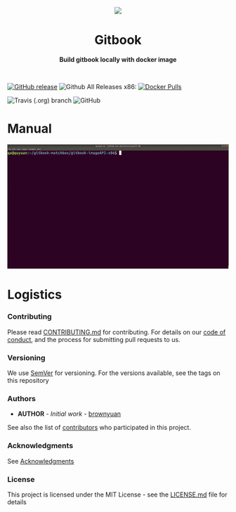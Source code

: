 <p align="center">
  <img width="250" src="https://www.gitbook.com/public/images/f5fde7c87273057f8e0f9ff934df552d.png">
</p>

<h1 align="center"> Gitbook </h1>
<p align="center">
  <b >Build gitbook locally with docker image</b>
</p>
<br>

[![GitHub release](https://img.shields.io/github/release/ChineseTeapot/gitbook.svg)](https://github.com/ChineseTeapot/gitbook/releases)
![Github All Releases](https://img.shields.io/github/downloads/ChineseTeapot/gitbook/total.svg)
x86: [![Docker Pulls](https://img.shields.io/docker/pulls/chineseteapot/gitbook-x86.svg)](https://hub.docker.com/r/chineseteapot/gitbook-x86/tags/)

![Travis (.org) branch](https://img.shields.io/travis/ChineseTeapot/gitbook.svg)
![GitHub](https://img.shields.io/github/license/ChineseTeapot/gitbook.svg)

# Manual
[![Click and watch me](pic/output.gif)](https://youtu.be/lKGuzYRATow)

# Logistics

### Contributing

Please read [CONTRIBUTING.md](https://github.com/ChineseTeapot/gitbook/blob/master/.github/CONTRIBUTING.md) for contributing.
For details on our [code of conduct](https://github.com/ChineseTeapot/gitbook/blob/master/.github/CODE_OF_CONDUCT.md), and the process for submitting pull requests to us.

### Versioning

We use [SemVer](http://semver.org/) for versioning. For the versions available, see the tags on this repository

### Authors

* **AUTHOR** - *Initial work* - [brownyuan](https://github.com/brownyuan)

See also the list of [contributors](https://github.com/ChineseTeapot/gitbook/graphs/contributors) who participated in this project.

### Acknowledgments

See [Acknowledgments](https://github.com/ChineseTeapot/gitbook/blob/master/.github/ACKNOWLEDGMENTS.md)

### License

This project is licensed under the MIT License - see the [LICENSE.md](https://github.com/ChineseTeapot/gitbook/blob/master/LICENSE.md) file for details
